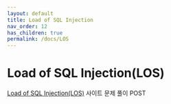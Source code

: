 ```yaml
---
layout: default
title: Load of SQL Injection
nav_order: 12
has_children: true
permalink: /docs/LOS
---
```


# Load of SQL Injection(LOS)

[Load of SQL Injection(LOS)](https://los.eagle-jump.org/) 사이트 문제 풀이 POST
